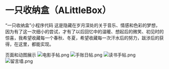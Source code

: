 # 一只收纳盒（ALittleBox）
“一只收纳盒”小程序代码
这是隐藏在岁月深处的关于音乐、情感和色彩的梦想，因为有了这一次细小的尝试，才有了以后回忆中的温暖、想起后的微笑、初见时的惊喜，我希望收藏每一个春秋、冬夏，希望收藏每一次汗水后的努力，跋涉后的获得，在这里，都能实现。

页面和动图展示
![电影手帖.png](https://s2.ax1x.com/2019/11/17/MDglPU.png)
![手账日帖.png](https://s2.ax1x.com/2019/11/17/MDg1GF.png)
![读书手帖.png](https://s2.ax1x.com/2019/11/17/MDgYrR.png)
![留言墙.png](https://s2.ax1x.com/2019/11/17/MDgtq1.png)
